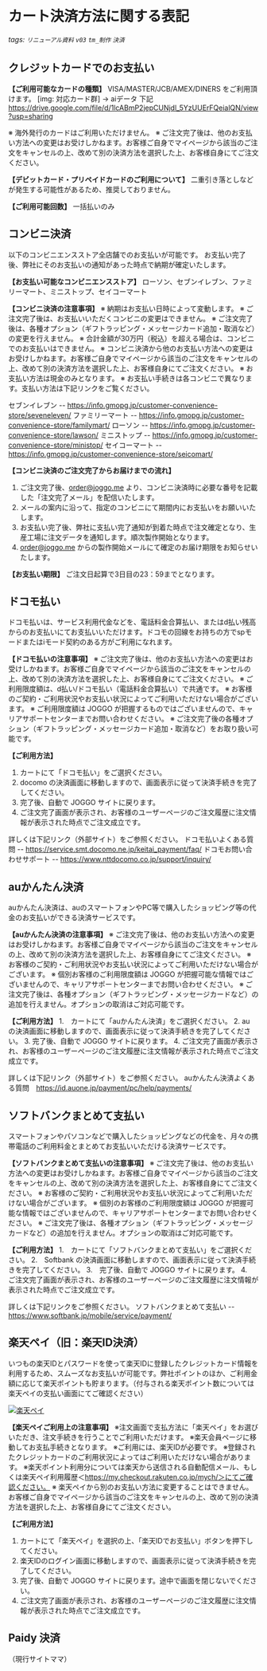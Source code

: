 # カート決済方法に関する表記
###### tags: `リニューアル資料` `v03` `tm_制作` `決済`




## クレジットカードでのお支払い

**【ご利用可能なカードの種類】**
VISA/MASTER/JCB/AMEX/DINERS をご利用頂けます。
[img: 対応カード群]
-> aiデータ 下記
https://drive.google.com/file/d/1lcABmP2jepCUNjdl_5YzUUErFQeialQN/view?usp=sharing

※ 海外発行のカードはご利用いただけません。
※ ご注文完了後は、他のお支払い方法への変更はお受けしかねます。お客様ご自身でマイページから該当のご注文をキャンセルの上、改めて別の決済方法を選択した上、お客様自身にてご注文ください。

**【デビットカード・プリペイドカードのご利用について】**
二重引き落としなどが発生する可能性があるため、推奨しておりません。

**【ご利用可能回数】**
一括払いのみ

## コンビニ決済
以下のコンビニエンスストア全店舗でのお支払いが可能です。
お支払い完了後、弊社にそのお支払いの通知があった時点で納期が確定いたします。

**【お支払い可能なコンビニエンスストア】**
ローソン、セブンイレブン、ファミリーマート、ミニストップ、セイコーマート

**【コンビニ決済の注意事項】**
※ 納期はお支払い日時によって変動します。
※ ご注文完了後は、お支払いいただくコンビニの変更はできません。
※ ご注文完了後は、各種オプション（ギフトラッピング・メッセージカード追加・取消など）の変更を行えません。
※ 合計金額が30万円（税込）を超える場合は、コンビニでのお支払いはできません。
※ コンビニ決済から他のお支払い方法への変更はお受けしかねます。お客様ご自身でマイページから該当のご注文をキャンセルの上、改めて別の決済方法を選択した上、お客様自身にてご注文ください。
※ お支払い方法は現金のみとなります。
※ お支払い手続きは各コンビニで異なります。支払い方法は下記リンクをご覧ください。

セブンイレブン -- https://info.gmopg.jp/customer-convenience-store/seveneleven/
ファミリーマート -- https://info.gmopg.jp/customer-convenience-store/familymart/
ローソン -- https://info.gmopg.jp/customer-convenience-store/lawson/
ミニストップ -- https://info.gmopg.jp/customer-convenience-store/ministop/
セイコーマート -- https://info.gmopg.jp/customer-convenience-store/seicomart/

**【コンビニ決済のご注文完了からお届けまでの流れ】**
1. ご注文完了後、order@joggo.me より、コンビニ決済時に必要な番号を記載した「注文完了メール」を配信いたします。
2. メールの案内に沿って、指定のコンビニにて期間内にお支払いをお願いいたします。
3. お支払い完了後、弊社に支払い完了通知が到着た時点で注文確定となり、生産工場に注文データを通知します。順次製作開始となります。
4. order@joggo.me からの製作開始メールにて確定のお届け期限をお知らせいたします。

**【お支払い期限】**
ご注文日起算で3日目の23：59までとなります。

## ドコモ払い
ドコモ払いは、サービス利用代金などを、電話料金合算払い、またはd払い残高からのお支払いにてお支払いいただけます。ドコモの回線をお持ちの方でspモードまたはiモード契約のある方がご利用になれます。

**【ドコモ払いの注意事項】**
※ ご注文完了後は、他のお支払い方法への変更はお受けしかねます。お客様ご自身でマイページから該当のご注文をキャンセルの上、改めて別の決済方法を選択した上、お客様自身にてご注文ください。
※ ご利用限度額は、d払い/ドコモ払い（電話料金合算払い）で共通です。
※ お客様のご契約・ご利用状況やお支払い状況によってご利用いただけない場合がございます。
※ ご利用限度額は JOGGO が把握するものではございませんので、キャリアサポートセンターまでお問い合わせください。
※ ご注文完了後の各種オプション（ギフトラッピング・メッセージカード追加・取消など）をお取り扱い可能です。

**【ご利用方法】**
1. カートにて「ドコモ払い」をご選択ください。
2. docomo の決済画面に移動しますので、画面表示に従って決済手続きを完了してください。
3. 完了後、自動で JOGGO サイトに戻ります。
4. ご注文完了画面が表示され、お客様のユーザーページのご注文履歴に注文情報が表示された時点でご注文成立です。

詳しくは下記リンク（外部サイト）をご参照ください。
ドコモ払いよくある質問 -- https://service.smt.docomo.ne.jp/keitai_payment/faq/
ドコモお問い合わせサポート -- https://www.nttdocomo.co.jp/support/inquiry/

## auかんたん決済
auかんたん決済は、auのスマートフォンやPC等で購入したショッピング等の代金のお支払いができる決済サービスです。

**【auかんたん決済の注意事項】**
※ ご注文完了後は、他のお支払い方法への変更はお受けしかねます。お客様ご自身でマイページから該当のご注文をキャンセルの上、改めて別の決済方法を選択した上、お客様自身にてご注文ください。
※ お客様のご契約・ご利用状況やお支払い状況によってご利用いただけない場合がございます。
※ 個別お客様のご利用限度額は JOGGO が把握可能な情報ではございませんので、キャリアサポートセンターまでお問い合わせください。
※ ご注文完了後は、各種オプション（ギフトラッピング・メッセージカードなど）の追加を行えません。オプションの取消はご対応可能です。

**【ご利用方法】**
1.　カートにて「auかんたん決済」をご選択ください。
2. au の決済画面に移動しますので、画面表示に従って決済手続きを完了してください。
3. 完了後、自動で JOGGO サイトに戻ります。
4. ご注文完了画面が表示され、お客様のユーザーページのご注文履歴に注文情報が表示された時点でご注文成立です。

詳しくは下記リンク（外部サイト）をご参照ください。
auかんたん決済よくある質問　https://id.auone.jp/payment/pc/help/payments/

## ソフトバンクまとめて支払い
スマートフォンやパソコンなどで購入したショッピングなどの代金を、月々の携帯電話のご利用料金とまとめてお支払いいただける決済サービスです。

**【ソフトバンクまとめて支払いの注意事項】**
※ ご注文完了後は、他のお支払い方法への変更はお受けしかねます。お客様ご自身でマイページから該当のご注文をキャンセルの上、改めて別の決済方法を選択した上、お客様自身にてご注文ください。
※ お客様のご契約・ご利用状況やお支払い状況によってご利用いただけない場合がございます。
※ 個別のお客様のご利用限度額は JOGGO が把握可能な情報ではございませんので、キャリアサポートセンターまでお問い合わせください。
※ ご注文完了後は、各種オプション（ギフトラッピング・メッセージカードなど）の追加を行えません。オプションの取消はご対応可能です。

**【ご利用方法】**
1.　カートにて「ソフトバンクまとめて支払い」をご選択ください。
2.　Softbank の決済画面に移動しますので、画面表示に従って決済手続きを完了してください。
3.　完了後、自動で JOGGO サイトに戻ります。
4.　ご注文完了画面が表示され、お客様のユーザーページのご注文履歴に注文情報が表示された時点でご注文成立です。

詳しくは下記リンクをご参照ください。
ソフトバンクまとめて支払い -- https://www.softbank.jp/mobile/service/payment/

## 楽天ペイ（旧：楽天ID決済）
いつもの楽天IDとパスワードを使って楽天IDに登録したクレジットカード情報を利用するため、スムーズなお支払いが可能です。弊社ポイントのほか、ご利用金額に応じて楽天ポイントも貯まります。（付与される楽天ポイント数については楽天ペイの支払い画面にてご確認ください）

<a href="https://checkout.rakuten.co.jp/" target="_blank"><img alt="楽天ペイ" src="https://checkout.rakuten.co.jp/p/common/img/rpay/img_cardface_h8.gif?68a58c5cabdd11392f947d7a64393581" border="0"></a>

**【楽天ペイご利用上の注意事項】**
※注文画面で支払方法に「楽天ペイ」をお選びいただき、注文手続きを行うことでご利用いただけます。
※楽天会員ページに移動してお支払手続きとなります。
※ご利用には、楽天IDが必要です。
※登録されたクレジットカードのご利用状況によってはご利用いただけない場合があります。
※楽天ポイント利用分については楽天から送信される自動配信メール、もしくは楽天ペイ利用履歴＜https://my.checkout.rakuten.co.jp/mych/＞にてご確認ください。
※ 楽天ペイから別のお支払い方法に変更することはできません。お客様ご自身でマイページから該当のご注文をキャンセルの上、改めて別の決済方法を選択した上、お客様自身にてご注文ください。

**【ご利用方法】**
1. カートにて「楽天ペイ」を選択の上、「楽天IDでお支払い」ボタンを押下してください。
2. 楽天IDのログイン画面に移動しますので、画面表示に従って決済手続きを完了してください。
3. 完了後、自動で JOGGO サイトに戻ります。途中で画面を閉じないでください。
4. ご注文完了画面が表示され、お客様のユーザーページのご注文履歴に注文情報が表示された時点でご注文成立です。

## Paidy 決済
（現行サイトママ）